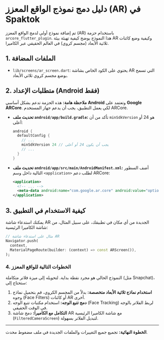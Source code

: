# دليل دمج نموذج الواقع المعزز (AR) في Spaktok

تم إضافة نموذج أولي لدمج الواقع المعزز (AR) باستخدام حزمة `arcore_flutter_plugin`. هذا النموذج يوضح كيفية تهيئة بيئة AR وكيفية وضع كائنات ثلاثية الأبعاد (مجسم كروي) في العالم الحقيقي عبر الكاميرا.

## 1. الملفات المضافة

*   `lib/screens/ar_screen.dart`: يحتوي على الكود الخاص بشاشة AR التي تسمح بوضع مجسم كروي ثلاثي الأبعاد.

## 2. متطلبات الإعداد (Android فقط)

**ملاحظة هامة:** هذه الحزمة تدعم بشكل أساسي **Android** وتعتمد على **Google ARCore**. لكي يعمل التطبيق، يجب أن يدعم جهاز المستخدم ARCore.

*   **تحديث ملف `android/app/build.gradle`:**
    تأكد من أن `minSdkVersion` هو 24 أو أعلى:

    ```gradle
    android {
      defaultConfig {
        // ...
        minSdkVersion 24 // يجب أن يكون 24 أو أعلى
        // ...
      }
    }
    ```

*   **تحديث ملف `android/app/src/main/AndroidManifest.xml`:**
    أضف السطور التالية داخل وسم `<application>` لطلب دعم ARCore:

    ```xml
    <application>
      <!-- ... -->
      <meta-data android:name="com.google.ar.core" android:value="optional" />
    </application>
    ```

## 3. كيفية الاستخدام في التطبيق

يمكنك استدعاء شاشة AR الجديدة من أي مكان في تطبيقك، على سبيل المثال، من شاشة الكاميرا الرئيسية:

```dart
// مثال على استدعاء شاشة AR
Navigator.push(
  context,
  MaterialPageRoute(builder: (context) => const ARScreen()),
);
```

### 4. الخطوات التالية للواقع المعزز

النموذج الحالي هو مجرد نقطة بداية. لتحويله إلى ميزة فلاتر متكاملة (مثل Snapchat)، ستحتاج إلى:

1.  **استخدام نماذج ثلاثية الأبعاد متخصصة:** بدلاً من المجسم الكروي، قم بتحميل نماذج وجوه (Face Filters) أو كائنات AR أخرى.
2.  **دمج تتبع الوجه:** استخدام مكتبات تتبع الوجه (Face Tracking) لربط الفلاتر بالوجه في الوقت الحقيقي.
3.  **التكامل مع الكاميرا:** دمج شاشة AR مع شاشة الكاميرا الرئيسية (`FilteredCameraScreen`) لتبديل الفلاتر بسهولة.

---
**الخطوة النهائية:** تجميع جميع التغييرات والملفات الجديدة في ملف مضغوط محدث.
